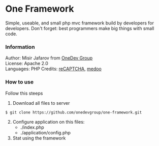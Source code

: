 # One Framework
Simple, useable, and small php mvc framework build by developers for developers. Don't forget: best programmers make big things with small code.

### Information

Author:		Misir Jafarov from [OneDev Group](https://onedevgroup.com/)\
License: 	Apache 2.0\
Languages:	PHP
Credits:	[reCAPTCHA](https://www.google.com/recaptcha/), [medoo](http://medoo.in)

### How to use

Follow this steeps

1. Download all files to server

```bash
$ git clone https://github.com/onedevgroup/one-framework.git
```

2. Configure application on this files:
   * ./index.php
   * ./application/config.php
3. Stat using the framework
